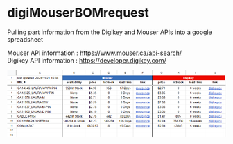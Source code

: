 # digiMouserBOMrequest
Pulling part information from the Digikey and Mouser APIs into a google spreadsheet

Mouser API information : https://www.mouser.ca/api-search/    
Digikey API information : https://developer.digikey.com/

![google sheet screenshot](https://github.com/dailyTLJ/digiMouserBOMrequest/blob/main/bom_sheet.PNG?raw=true)
